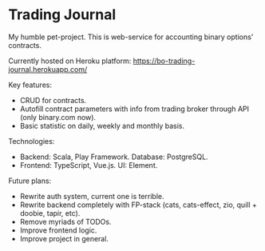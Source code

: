 # Trading Journal

My humble pet-project. This is web-service for accounting binary options' contracts.

Currently hosted on Heroku platform: https://bo-trading-journal.herokuapp.com/

Key features:
* CRUD for contracts.
* Autofill contract parameters with info from trading broker through API (only binary.com now).
* Basic statistic on daily, weekly and monthly basis.

Technologies:
* Backend: Scala, Play Framework. Database: PostgreSQL.
* Frontend: TypeScript, Vue.js. UI: Element.

Future plans:
* Rewrite auth system, current one is terrible.
* Rewrite backend completely with FP-stack (cats, cats-effect, zio, quill + doobie, tapir, etc).
* Remove myriads of TODOs.
* Improve frontend logic.
* Improve project in general.
